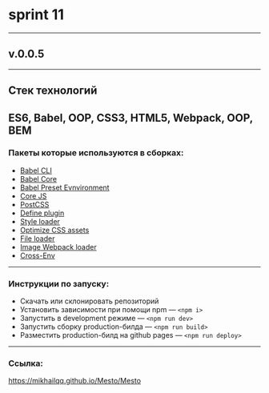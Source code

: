 # sprint 11
---
## v.0.0.5
---
## Стек технологий
  ES6, Babel, OOP, CSS3, HTML5, Webpack, OOP, BEM
---
### Пакеты которые используются в сборках:
* [Babel CLI](https://babeljs.io/docs/en/babel-cli#docsNav)
* [Babel Core](https://babeljs.io/docs/en/babel-core)
* [Babel Preset Evnvironment](https://babeljs.io/docs/en/babel-preset-env#docsNav)
* [Сore JS](https://github.com/zloirock/core-js#readme)
* [PostCSS](https://postcss.org/)
* [Define plugin](https://webpack.js.org/plugins/define-plugin/)
* [Style loader](https://github.com/webpack-contrib/style-loader)
* [Optimize CSS assets](https://www.npmjs.com/package/optimize-css-assets-webpack-plugin)
* [File loader](https://github.com/webpack-contrib/file-loader)
* [Image Webpack loader](https://www.npmjs.com/package/image-webpack-loader)
* [Cross-Env](https://www.npmjs.com/package/cross-env)
---
### Инструкции по запуску:
* Скачать или склонировать репозиторий
* Установить зависимости при помощи npm — ```<npm i>```
* Запустить в development режиме — ```<npm run dev>```
* Запустить сборку production-билда — ```<npm run build>```
* Разместить production-билд на github pages — ```<npm run deploy>```
---
### Ссылка:
 https://mikhailqq.github.io/Mesto/Mesto
